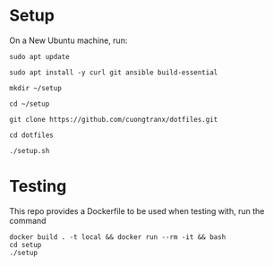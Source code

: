 # Setup

On a New Ubuntu machine, run:

```
sudo apt update

sudo apt install -y curl git ansible build-essential

mkdir ~/setup

cd ~/setup

git clone https://github.com/cuongtranx/dotfiles.git

cd dotfiles

./setup.sh
```

# Testing

This repo provides a Dockerfile to be used when testing with, run the command

```
docker build . -t local && docker run --rm -it && bash
cd setup
./setup
```
